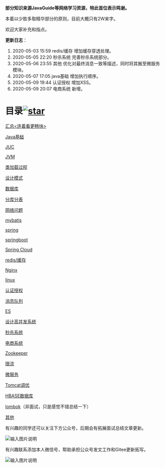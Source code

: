 **部分知识来源JavaGuide等网络学习资源，特此首位表示鸣谢。**

本着以少胜多取精华部分的原则，目前大概只有2W来字。

欢迎大家补充和指点。

**更新日志**：

1. 2020-05-03 15:59  redis/缓存   增加缓存穿透处理。
2. 2020-05-05 22:20  秒杀系统      完善秒杀系统部分。
3. 2020-05-06 23:55  其他         优化对最终消息一致等描述，同时将其搬至微服务模块。
4. 2020-05-07 17:05  java基础     增加执行顺序。
5. 2020-05-09 19:44  认证授权      增加XSS。
6. 2020-05-09 20:07 电商系统       新增。

# 目录[![star](https://gitee.com/linjiayu_index/javaLearn/badge/star.svg?theme=dark)](https://gitee.com/linjiayu_index/javaLearn/stargazers)

[汇总<连着看更畅快>](pages/total.md)

[Java基础](pages/Java基础.md)

[JUC](pages/JUC.md)

[JVM](pages/JVM.md)

[类加载过程](pages/类加载过程.md)

[设计模式](pages/设计模式.md)

[数据库](pages/数据库.md)

[分库分表](pages/分库分表.md)

[网络问题](pages/网络问题.md)

[mybatis](pages/mybatis.md)

[spring](pages/spring.md)

[springboot](pages/springboot.md)

[Spring Cloud](pages/SpringCloud.md)

[redis/缓存](pages/redis-缓存.md)

[Nginx](pages/Nginx.md)

[linux](pages/linux.md)

[认证授权](pages/认证授权.md)

[消息队列](pages/消息队列.md)

[ES](pages/ES.md)

[设计高并发系统](pages/设计高并发系统.md)

[秒杀系统](pages/秒杀系统.md)

[电商系统](pages/电商)

[Zookeeper](pages/Zookeeper.md)

[限流](pages/限流.md)

[微服务](pages/微服务.md)

[Tomcat调优](pages/Tomcat调优.md)

[HBASE数据库](pages/HBASE数据库.md)

[lombok](pages/lombok.md)（非面试，只是感觉不错总结一下）

[其他](pages/其他.md)

有兴趣的同学还可以关注下方公众号，后期会有拓展面试总结文章更新。

![输入图片说明](https://images.gitee.com/uploads/images/2020/0430/185858_f8fec7ae_1775447.jpeg "qrcode_for_gh_b58f8f55f944_258.jpg")

有兴趣联系添加本人微信号，帮助承担公众号发文工作和Gitee更新拓写。


![输入图片说明](https://images.gitee.com/uploads/images/2020/0430/185923_d7063732_1775447.jpeg "微信图片_20200210134600.jpg")